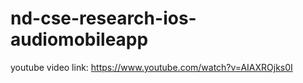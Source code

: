 # nd-cse-research-ios-audiomobileapp

youtube video link: https://www.youtube.com/watch?v=AIAXROjks0I
